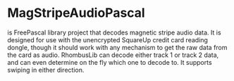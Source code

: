 MagStripeAudioPascal
====================

is FreePascal library project that decodes magnetic stripe audio data.  It is designed for use with the unencrypted SquareUp credit card reading dongle, though it should work with any mechanism to get the raw data from the card as audio.
RhombusLib can decode either track 1 or track 2 data, and can even determine on the fly which one to decode to.  It supports swiping in either direction.
